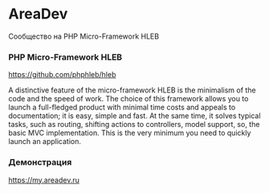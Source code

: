# AreaDev
 Сообщество на PHP Micro-Framework HLEB

### PHP Micro-Framework HLEB
https://github.com/phphleb/hleb

A distinctive feature of the micro-framework HLEB is the minimalism of the code and the speed of work. The choice of this framework allows you to launch a full-fledged product with minimal time costs and appeals to documentation; it is easy, simple and fast. At the same time, it solves typical tasks, such as routing, shifting actions to controllers, model support, so, the basic MVC implementation. This is the very minimum you need to quickly launch an application.

### Демонстрация
https://my.areadev.ru

